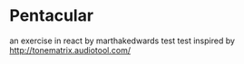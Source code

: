 # Pentacular
an exercise in react by marthakedwards
test test
inspired by http://tonematrix.audiotool.com/
